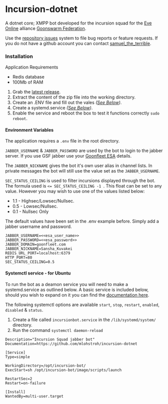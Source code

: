 
# Incursion-dotnet

A dotnet core; XMPP bot developed for the incursion squad for the [Eve Online](https://eveonline.com) alliance [Goonswarm Federation](https://goonfleet.com).

Use the [repository issues](https://github.com/mlohstroh/incursion-dotnet/issues) system to file bug reports or feature requests. If you do not have a github account you can contact [samuel_the_terrible](xmpp:samuel_the_terrible@goonfleet.com).

### Installation
Application Requirements

- Redis database
- 100Mb of RAM

1. Grab the [latest release](https://github.com/mlohstroh/incursion-dotnet/releases).
2. Extract the content of the zip file into the working directory.
3. Create an .ENV file and fill out the vales _([See Below](#environment-variables))_.
3. Create a systemd.service _([See Below](#systemctl-service---for-ubuntu))_.
4. Enable the service and reboot the box to test it functions correctly `sudo reboot`.


#### Environment Variables
The application requires a `.env` file in the root directory. 

`JABBER_USERNAME` & `JABBER_PASSWORD` are used by the bot to login to the jabber server. If you use GSF jabber use your [Goonfleet ESA](https://goonfleet.com/esa/) details.

The `JABBER_NICKNAME` gives the bot it's own user alias in channel lists. In private messages the bot will still use the value set as the `JABBER_USERNAME`.


`SEC_STATUS_CEILING`
is used to filter incursions displayed through the bot. The formula used is `<= SEC_STATUS_CEILING -1 `. This float can be set to any value. However you may wish to use one of the values listed below:

- 1.1 - Highsec/Lowsec/Nullsec.
- 0.5 - Lowsec/Nullsec.
- 0.1 - Nullsec Only

The default values have been set in the .env example before. Simply add a jabber username and password.
```
JABBER_USERNAME=<<esa_user_name>>
JABBER_PASSWORD=<<esa_password>>
JABBER_DOMAIN=goonfleet.com
JABBER_NICKNAME=Sansha_Kuvakei
REDIS_URL_PORT=localhost:6379
HTTP_PORT=80
SEC_STATUS_CEILING=0.5
```

#### Systemctl service - for Ubuntu
To run the bot as a deamon service you will need to make a systemd.service as outlined below. A basic service is included below, should you wish to expand on it you can find the [documentation here](https://www.digitalocean.com/community/tutorials/understanding-systemd-units-and-unit-files). 

The following systemctl options are available `start`, `stop`, `restart`, `enabled`, `disabled` & `status`.
1. Create a file called `incursionbot.service` in the `/lib/systemd/system/` directory.
2. Run the command `systemctl daemon-reload`


```[Unit]
Description="Incursion Squad jabber bot"
Documentation=https://github.com/mlohstroh/incursion-dotnet

[Service]
Type=simple

WorkingDirectory=/opt/incursion-bot/
ExecStart=sh /opt/incursion-bot/image/scripts/launch

RestartSec=2
Restart=on-failure

[Install]
WantedBy=multi-user.target
```

